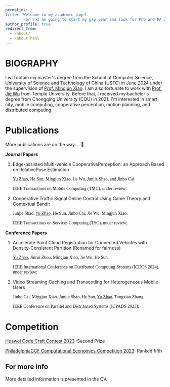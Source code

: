 ```yaml
---
permalink: /
title: "Welcome to my academic page! 
        <br />I am going to start my gap year and look for PhD and RA opportunities actively."
author_profile: true
redirect_from: 
  - /about/
  - /about.html
---
```


BIOGRAPHY
======
I will obtain my master's degree from the School of Computer Science, University of Science and Technology of China (USTC) in June 2024 under the supervision of [Prof. Mingjun Xiao](http://staff.ustc.edu.cn/~xiaomj/  "the best tutor").  I am also fortunate to work with [Prof. Jie Wu](https://cis.temple.edu/~wu/) from Temple University. Before that, I received my bachelor's degree from Chongqing University (CQU) in 2021. I'm interested in smart city, mobile computing, cooperative perception, motion planning,  and distributed computing.                    



Publications
======
More publications are on the way.... :horse_racing:

**Journal Papers** 

1. Edge-assisted Multi-vehicle CooperativePerception: an Approach Based on RelativePose Estimation

   <font face="Times New Roman">
   
   <u>Yu Zhao</u>, He Sun, Mingjun Xiao, Jie Wu, Junjie Shao, and Jinbo Cai.<br />

   IEEE Transactions on Mobile Computing (TMC), under review;

   </font>

1. Cooperative Traffic Signal Online Control Using Game Theory and Contextual Bandit

   <font face="Times New Roman">

   Junjie Shao, <u>Yu Zhao</u>, He Sun, Jinbo Cai, Jie Wu, Mingjun Xiao.<br />
   
   IEEE Transactions on Services Computing (TSC), under review;
   
   </font>

**Conference Papers**

1. Accelerate Point Cloud Registration for Connected Vehicles with Density-Consistent Partition (Renamed for fairness)

   <font face="Times New Roman">

   <u>Yu Zhao</u>, Jinrui Zhou, Mingjun Xiao, Jie Wu, He Sun.<br />

   IEEE International Conference on Distributed Computing Systems (ICDCS 2024), under review;

   </font>

1. Video Streaming Caching and Transcoding for Heterogeneous Mobile Users

   <font face="Times New Roman">

   Jinbo Cai, Mingjun Xiao, Junjie Shao, He Sun, <u>Yu Zhao</u>, Tongxiao Zhang.<br />

   IEEE Conference on Parallel and Distributed Systems (ICPADS 2023);

   </font>

Competition
======

[Huawei Code Craft Contest 2023](https://www.huaweicloud.com/special/codecraft2023.html) :Second Prize

[PhiladelphiaCCF Computational Economics Competition 2023](http://www.jidiai.cn/ccf_2023/): Ranked fifth



For more info
------
More detailed information is presented in the CV.
